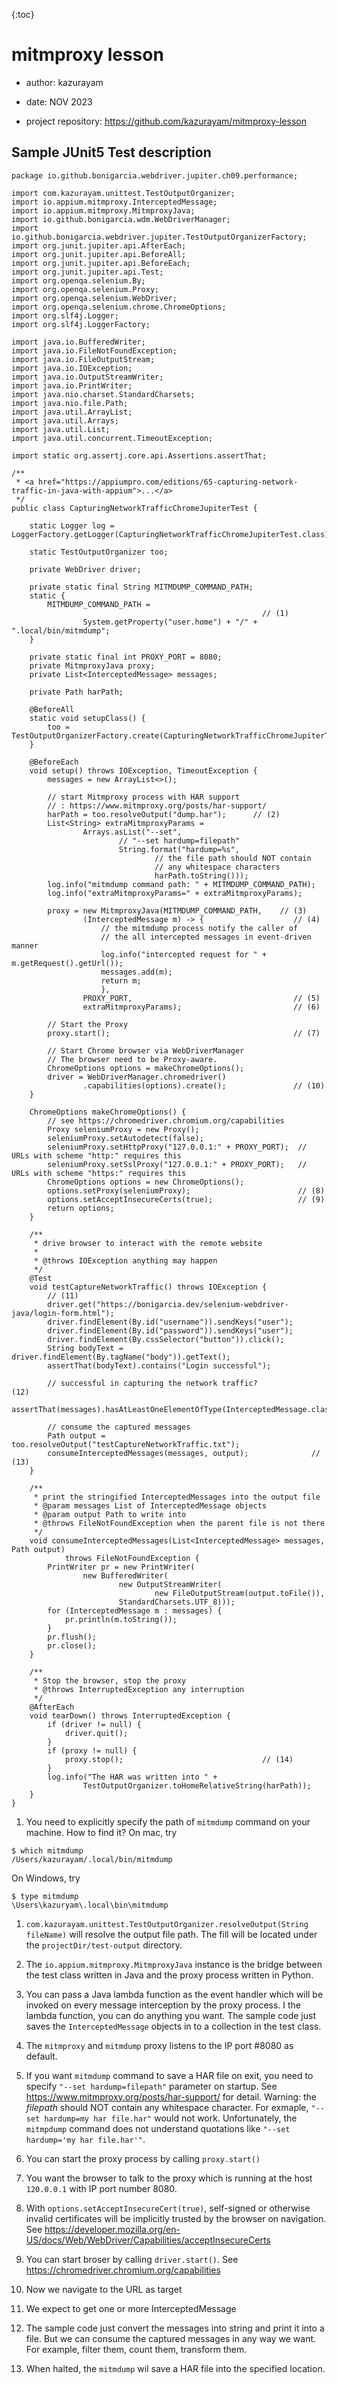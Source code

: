 {:toc}

# mitmproxy lesson

-   author: kazurayam

-   date: NOV 2023

-   project repository: <https://github.com/kazurayam/mitmproxy-lesson>

## Sample JUnit5 Test description

    package io.github.bonigarcia.webdriver.jupiter.ch09.performance;

    import com.kazurayam.unittest.TestOutputOrganizer;
    import io.appium.mitmproxy.InterceptedMessage;
    import io.appium.mitmproxy.MitmproxyJava;
    import io.github.bonigarcia.wdm.WebDriverManager;
    import io.github.bonigarcia.webdriver.jupiter.TestOutputOrganizerFactory;
    import org.junit.jupiter.api.AfterEach;
    import org.junit.jupiter.api.BeforeAll;
    import org.junit.jupiter.api.BeforeEach;
    import org.junit.jupiter.api.Test;
    import org.openqa.selenium.By;
    import org.openqa.selenium.Proxy;
    import org.openqa.selenium.WebDriver;
    import org.openqa.selenium.chrome.ChromeOptions;
    import org.slf4j.Logger;
    import org.slf4j.LoggerFactory;

    import java.io.BufferedWriter;
    import java.io.FileNotFoundException;
    import java.io.FileOutputStream;
    import java.io.IOException;
    import java.io.OutputStreamWriter;
    import java.io.PrintWriter;
    import java.nio.charset.StandardCharsets;
    import java.nio.file.Path;
    import java.util.ArrayList;
    import java.util.Arrays;
    import java.util.List;
    import java.util.concurrent.TimeoutException;

    import static org.assertj.core.api.Assertions.assertThat;

    /**
     * <a href="https://appiumpro.com/editions/65-capturing-network-traffic-in-java-with-appium">...</a>
     */
    public class CapturingNetworkTrafficChromeJupiterTest {

        static Logger log = LoggerFactory.getLogger(CapturingNetworkTrafficChromeJupiterTest.class);

        static TestOutputOrganizer too;

        private WebDriver driver;

        private static final String MITMDUMP_COMMAND_PATH;
        static {
            MITMDUMP_COMMAND_PATH =
                                                            // (1)
                    System.getProperty("user.home") + "/" + ".local/bin/mitmdump";
        }

        private static final int PROXY_PORT = 8080;
        private MitmproxyJava proxy;
        private List<InterceptedMessage> messages;

        private Path harPath;

        @BeforeAll
        static void setupClass() {
            too = TestOutputOrganizerFactory.create(CapturingNetworkTrafficChromeJupiterTest.class);
        }

        @BeforeEach
        void setup() throws IOException, TimeoutException {
            messages = new ArrayList<>();

            // start Mitmproxy process with HAR support
            // : https://www.mitmproxy.org/posts/har-support/
            harPath = too.resolveOutput("dump.har");      // (2)
            List<String> extraMitmproxyParams =
                    Arrays.asList("--set",
                            // "--set hardump=filepath"
                            String.format("hardump=%s",
                                    // the file path should NOT contain
                                    // any whitespace characters
                                    harPath.toString()));
            log.info("mitmdump command path: " + MITMDUMP_COMMAND_PATH);
            log.info("extraMitmproxyParams=" + extraMitmproxyParams);

            proxy = new MitmproxyJava(MITMDUMP_COMMAND_PATH,    // (3)
                    (InterceptedMessage m) -> {                    // (4)
                        // the mitmdump process notify the caller of
                        // the all intercepted messages in event-driven manner
                        log.info("intercepted request for " + m.getRequest().getUrl());
                        messages.add(m);
                        return m;
                        },
                    PROXY_PORT,                                    // (5)
                    extraMitmproxyParams);                         // (6)

            // Start the Proxy
            proxy.start();                                         // (7)

            // Start Chrome browser via WebDriverManager
            // The browser need to be Proxy-aware.
            ChromeOptions options = makeChromeOptions();
            driver = WebDriverManager.chromedriver()
                    .capabilities(options).create();               // (10)
        }

        ChromeOptions makeChromeOptions() {
            // see https://chromedriver.chromium.org/capabilities
            Proxy seleniumProxy = new Proxy();
            seleniumProxy.setAutodetect(false);
            seleniumProxy.setHttpProxy("127.0.0.1:" + PROXY_PORT);  // URLs with scheme "http:" requires this
            seleniumProxy.setSslProxy("127.0.0.1:" + PROXY_PORT);   // URLs with scheme "https:" requires this
            ChromeOptions options = new ChromeOptions();
            options.setProxy(seleniumProxy);                        // (8)
            options.setAcceptInsecureCerts(true);                   // (9)
            return options;
        }

        /**
         * drive browser to interact with the remote website
         *
         * @throws IOException anything may happen
         */
        @Test
        void testCaptureNetworkTraffic() throws IOException {
            // (11)
            driver.get("https://bonigarcia.dev/selenium-webdriver-java/login-form.html");
            driver.findElement(By.id("username")).sendKeys("user");
            driver.findElement(By.id("password")).sendKeys("user");
            driver.findElement(By.cssSelector("button")).click();
            String bodyText = driver.findElement(By.tagName("body")).getText();
            assertThat(bodyText).contains("Login successful");

            // successful in capturing the network traffic?              (12)
            assertThat(messages).hasAtLeastOneElementOfType(InterceptedMessage.class);

            // consume the captured messages
            Path output = too.resolveOutput("testCaptureNetworkTraffic.txt");
            consumeInterceptedMessages(messages, output);              // (13)
        }

        /**
         * print the stringified InterceptedMessages into the output file
         * @param messages List of InterceptedMessage objects
         * @param output Path to write into
         * @throws FileNotFoundException when the parent file is not there
         */
        void consumeInterceptedMessages(List<InterceptedMessage> messages, Path output)
                throws FileNotFoundException {
            PrintWriter pr = new PrintWriter(
                    new BufferedWriter(
                            new OutputStreamWriter(
                                    new FileOutputStream(output.toFile()),
                            StandardCharsets.UTF_8)));
            for (InterceptedMessage m : messages) {
                pr.println(m.toString());
            }
            pr.flush();
            pr.close();
        }

        /**
         * Stop the browser, stop the proxy
         * @throws InterruptedException any interruption
         */
        @AfterEach
        void tearDown() throws InterruptedException {
            if (driver != null) {
                driver.quit();
            }
            if (proxy != null) {
                proxy.stop();                               // (14)
            }
            log.info("The HAR was written into " +
                    TestOutputOrganizer.toHomeRelativeString(harPath));
        }
    }

1.  You need to explicitly specify the path of `mitmdump` command on your machine. How to find it? On mac, try

<!-- -->

    $ which mitmdump
    /Users/kazurayam/.local/bin/mitmdump

On Windows, try

    $ type mitmdump
    \Users\kazuryam\.local\bin\mitmdump

1.  `com.kazurayam.unittest.TestOutputOrganizer.resolveOutput(String fileName)` will resolve the output file path. The fill will be located under the `projectDir/test-output` directory.

2.  The `io.appium.mitmproxy.MitmproxyJava` instance is the bridge between the test class written in Java and the proxy process written in Python.

3.  You can pass a Java lambda function as the event handler which will be invoked on every message interception by the proxy process. I the lambda function, you can do anything you want. The sample code just saves the `InterceptedMessage` objects in to a collection in the test class.

4.  The `mitmproxy` and `mitmdump` proxy listens to the IP port #8080 as default.

5.  If you want `mitmdump` command to save a HAR file on exit, you need to specify `"--set hardump=filepath"` parameter on startup. See <https://www.mitmproxy.org/posts/har-support/> for detail. Warning: the *filepath* should NOT contain any whitespace character. For exmaple, `"--set hardump=my har file.har"` would not work. Unfortunately, the `mitmpdump` command does not understand quotations like `"--set hardump='my har file.har'"`.

6.  You can start the proxy process by calling `proxy.start()`

7.  You want the browser to talk to the proxy which is running at the host `120.0.0.1` with IP port number 8080.

8.  With `options.setAcceptInsecureCert(true)`, self-signed or otherwise invalid certificates will be implicitly trusted by the browser on navigation. See <https://developer.mozilla.org/en-US/docs/Web/WebDriver/Capabilities/acceptInsecureCerts>

9.  You can start broser by calling `driver.start()`. See <https://chromedriver.chromium.org/capabilities>

10. Now we navigate to the URL as target

11. We expect to get one or more InterceptedMessage

12. The sample code just convert the messages into string and print it into a file. But we can consume the captured messages in any way we want. For example, filter them, count them, transform them.

13. When halted, the `mitmdump` wil save a HAR file into the specified location.
